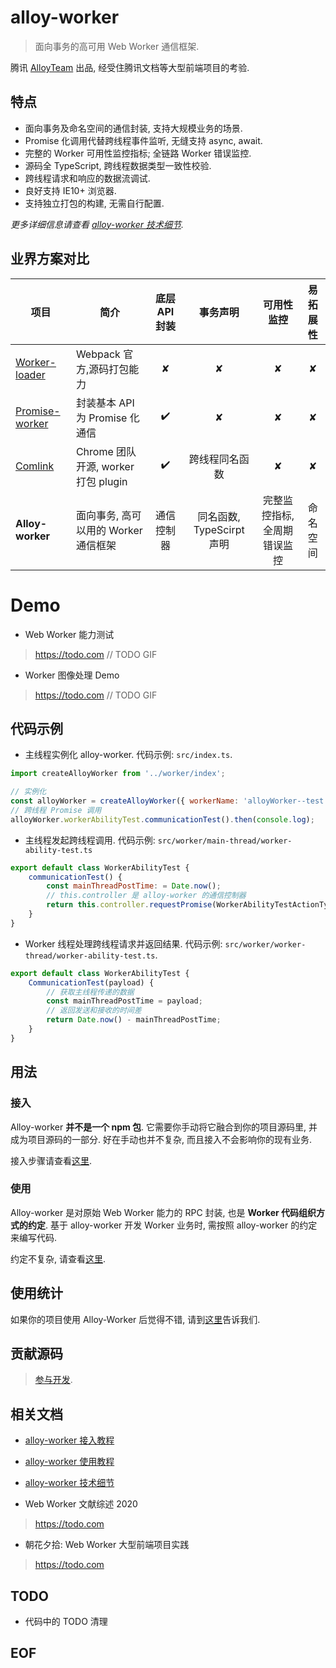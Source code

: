 # alloy-worker

> 面向事务的高可用 Web Worker 通信框架.

腾讯 [AlloyTeam](https://github.com/AlloyTeam) 出品, 经受住腾讯文档等大型前端项目的考验.

## 特点

* 面向事务及命名空间的通信封装, 支持大规模业务的场景.
* Promise 化调用代替跨线程事件监听, 无缝支持 async, await.
* 完整的 Worker 可用性监控指标; 全链路 Worker 错误监控.
* 源码全 TypeScript, 跨线程数据类型一致性校验.
* 跨线程请求和响应的数据流调试.
* 良好支持 IE10+ 浏览器.
* 支持独立打包的构建, 无需自行配置.

*更多详细信息请查看 [alloy-worker 技术细节][alloy-worker 技术细节].*

## 业界方案对比

| 项目 | 简介 | 底层API封装 | 事务声明 | 可用性监控 | 易拓展性 |
| - | - | :-: | :-: | :-: | :-: |
| [Worker-loader](https://github.com/webpack-contrib/worker-loader) | Webpack 官方,源码打包能力 | ✘ | ✘ | ✘ | ✘ |
| [Promise-worker](https://github.com/nolanlawson/promise-worker) | 封装基本 API 为 Promise 化通信 | ✔️ | ✘ | ✘ | ✘ |
| [Comlink](https://github.com/GoogleChromeLabs/comlink) | Chrome 团队开源, worker 打包 plugin | ✔️ | 跨线程同名函数 | ✘ | ✘ |
| **Alloy-worker** | 面向事务, 高可以用的 Worker 通信框架 | 通信️控制器 | 同名函数, TypeScirpt 声明 | 完整监控指标, 全周期错误监控 | 命名空间 |

# Demo
* Web Worker 能力测试
> https://todo.com
// TODO GIF

* Worker 图像处理 Demo
> https://todo.com
// TODO GIF

## 代码示例

* 主线程实例化 alloy-worker. 代码示例: `src/index.ts`.

```js
import createAlloyWorker from '../worker/index';

// 实例化
const alloyWorker = createAlloyWorker({ workerName: 'alloyWorker--test' });
// 跨线程 Promise 调用
alloyWorker.workerAbilityTest.communicationTest().then(console.log);
```

* 主线程发起跨线程调用. 代码示例: `src/worker/main-thread/worker-ability-test.ts`

```js
export default class WorkerAbilityTest {
    communicationTest() {
        const mainThreadPostTime: = Date.now();
        // this.controller 是 alloy-worker 的通信控制器
        return this.controller.requestPromise(WorkerAbilityTestActionType.CommunicationTest, mainThreadPostTime);
    }
}
```

* Worker 线程处理跨线程请求并返回结果. 代码示例: `src/worker/worker-thread/worker-ability-test.ts`.

```js
export default class WorkerAbilityTest {
    CommunicationTest(payload) {
        // 获取主线程传递的数据
        const mainThreadPostTime = payload;
        // 返回发送和接收的时间差
        return Date.now() - mainThreadPostTime;
    }
}
```


## 用法
### 接入

Alloy-worker **并不是一个 npm 包**. 它需要你手动将它融合到你的项目源码里, 并成为项目源码的一部分. 好在手动也并不复杂, 而且接入不会影响你的现有业务.

接入步骤请查看[这里][alloy-worker 接入教程].

### 使用
Alloy-worker 是对原始 Web Worker 能力的 RPC 封装, 也是 **Worker 代码组织方式的约定**. 基于 alloy-worker 开发 Worker 业务时, 需按照 alloy-worker 的约定来编写代码.

约定不复杂, 请查看[这里][alloy-worker 使用教程].

## 使用统计

如果你的项目使用 Alloy-Worker 后觉得不错, 请到[这里](https://todo.com)告诉我们.

## 贡献源码
> [参与开发](./CONTRIBUTING.md).

## 相关文档

[alloy-worker 接入教程]: https://github.com/CntChen/alloy-worker/blob/master/docs/alloy-worker%20%E6%8E%A5%E5%85%A5%E6%95%99%E7%A8%8B.md
* [alloy-worker 接入教程][alloy-worker 接入教程]

[alloy-worker 使用教程]: https://github.com/CntChen/alloy-worker/blob/master/docs/alloy-worker%20%E4%BD%BF%E7%94%A8%E6%95%99%E7%A8%8B.md
* [alloy-worker 使用教程][alloy-worker 使用教程]

[alloy-worker 技术细节]: https://github.com/CntChen/alloy-worker/blob/master/docs/alloy-worker%20%E6%8A%80%E6%9C%AF%E7%BB%86%E8%8A%82.md
* [alloy-worker 技术细节][alloy-worker 技术细节]

* Web Worker 文献综述 2020
> https://todo.com

* 朝花夕拾: Web Worker 大型前端项目实践
> https://todo.com

## TODO
* 代码中的 TODO 清理

## EOF

